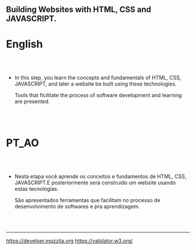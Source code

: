 ## Building Websites with HTML, CSS and JAVASCRIPT. ##



# English
<br><br>
+ In this step, you learn the concepts and fundamentals of HTML, CSS, JAVASCRIPT, and later a website be built using these technologies. 

  Tools that ficilitate the process of software development and learning are presented.

<br><br>
# PT_AO
<br><br>
+ Nesta etapa você aprende os conceitos e fundamentos de HTML, CSS, JAVASCRIPT.E posteriormente será construido um website usando estas tecnológias.

  São apresentados ferramentas que facilitam no processo de desenvolvimento de softwares e pra aprendizagem.

<br><br>
_____
https://develper.mozzila.org
https://validator.w3.org/
